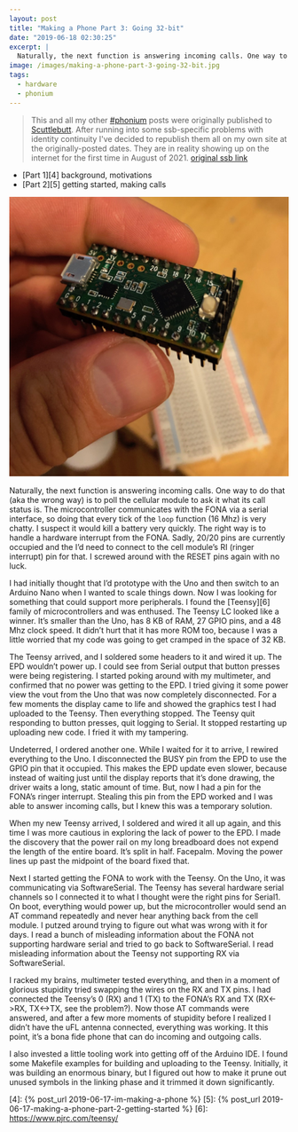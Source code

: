 ```yaml
---
layout: post
title: "Making a Phone Part 3: Going 32-bit"
date: "2019-06-18 02:30:25"
excerpt: |
  Naturally, the next function is answering incoming calls. One way to do that (aka the wrong way) is to poll the cellular module to ask it what its call status is. The microcontroller communicates with the FONA via a serial interface, so doing that every tick of the `loop` function (16 Mhz) is very chatty.
image: /images/making-a-phone-part-3-going-32-bit.jpg
tags:
  - hardware
  - phonium
---
```


> This and all my other [\#phonium][1] posts were originally published to [Scuttlebutt][2]. After running into some ssb-specific problems with identity continuity I've decided to republish them all on my own site at the originally-posted dates. They are in reality showing up on the internet for the first time in August of 2021. [original ssb link][3]

* [Part 1][4] background, motivations
* [Part 2][5] getting started, making calls

![A Teensy microcontroller][image-1]

Naturally, the next function is answering incoming calls. One way to do that (aka the wrong way) is to poll the cellular module to ask it what its call status is. The microcontroller communicates with the FONA via a serial interface, so doing that every tick of the `loop` function (16 Mhz) is very chatty. I suspect it would kill a battery very quickly. The right way is to handle a hardware interrupt from the FONA. Sadly, 20/20 pins are currently occupied and the I’d need to connect to the cell module’s RI (ringer interrupt) pin for that. I screwed around with the RESET pins again with no luck.

I had initially thought that I’d prototype with the Uno and then switch to an Arduino Nano when I wanted to scale things down. Now I was looking for something that could support more peripherals. I found the [Teensy][6] family of microcontrollers and was enthused. The Teensy LC looked like a winner. It’s smaller than the Uno, has 8 KB of RAM, 27 GPIO pins, and a 48 Mhz clock speed. It didn’t hurt that it has more ROM too, because I was a little worried that my code was going to get cramped in the space of 32 KB.

The Teensy arrived, and I soldered some headers to it and wired it up. The EPD wouldn’t power up. I could see from Serial output that button presses were being registering. I started poking around with my multimeter, and confirmed that no power was getting to the EPD. I tried giving it some power view the vout from the Uno that was now completely disconnected. For a few moments the display came to life and showed the graphics test I had uploaded to the Teensy. Then everything stopped. The Teensy quit responding to button presses, quit logging to Serial. It stopped restarting up uploading new code. I fried it with my tampering.

Undeterred, I ordered another one. While I waited for it to arrive, I rewired everything to the Uno. I disconnected the BUSY pin from the EPD to use the GPIO pin that it occupied. This makes the EPD update even slower, because instead of waiting just until the display reports that it’s done drawing, the driver waits a long, static amount of time. But, now I had a pin for the FONA’s ringer interrupt. Stealing this pin from the EPD worked and I was able to answer incoming calls, but I knew this was a temporary solution.

When my new Teensy arrived, I soldered and wired it all up again, and this time I was more cautious in exploring the lack of power to the EPD. I made the discovery that the power rail on my long breadboard does not expend the length of the entire board. It’s split in half. Facepalm. Moving the power lines up past the midpoint of the board fixed that.

Next I started getting the FONA to work with the Teensy. On the Uno, it was communicating via SoftwareSerial. The Teensy has several hardware serial channels so I connected it to what I thought were the right pins for Serial1. On boot, everything would power up, but the microcontroller would send an AT command repeatedly and never hear anything back from the cell module. I putzed around trying to figure out what was wrong with it for days. I read a bunch of misleading information about the FONA not supporting hardware serial and tried to go back to SoftwareSerial. I read misleading information about the Teensy not supporting RX via SoftwareSerial.

I racked my brains, multimeter tested everything, and then in a moment of glorious stupidity tried swapping the wires on the RX and TX pins. I had connected the Teensy’s 0 (RX) and 1 (TX) to the FONA’s RX and TX (RX\<-\>RX, TX\<-\>TX, see the problem?). Now those AT commands were answered, and after a few more moments of stupidity before I realized I didn’t have the uFL antenna connected, everything was working. It this point, it’s a bona fide phone that can do incoming and outgoing calls.

I also invested a little tooling work into getting off of the Arduino IDE. I found some Makefile examples for building and uploading to the Teensy. Initially, it was building an enormous binary, but I figured out how to make it prune out unused symbols in the linking phase and it trimmed it down significantly.

[1]:	/tags/phonium.html
[2]:	https://scuttlebutt.nz/
[3]:	https://viewer.scuttlebot.io/%25oSboStN4v114mBik1nXWMRG3cUPxJs9UnyTAZpJvaBw%3D.sha256
[4]:	{% post_url 2019-06-17-im-making-a-phone %}
[5]:	{% post_url 2019-06-17-making-a-phone-part-2-getting-started %}
[6]:	https://www.pjrc.com/teensy/

[image-1]:	/images/making-a-phone-part-3-going-32-bit.jpg
